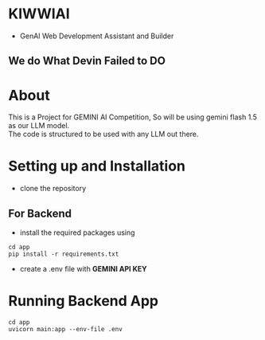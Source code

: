 # KIWWIAI
- GenAI Web Development Assistant and Builder

## We do What Devin Failed to DO


# About
  This is a Project for GEMINI AI Competition, So will be using gemini flash 1.5 as our LLM model.<br>
  The code is structured to be used with any LLM out there.

# Setting up and Installation

- clone the repository

## For Backend
- install the required packages using
```
cd app
pip install -r requirements.txt
```
- create a .env file with **GEMINI API KEY**

# Running Backend App
```
cd app
uvicorn main:app --env-file .env
```
